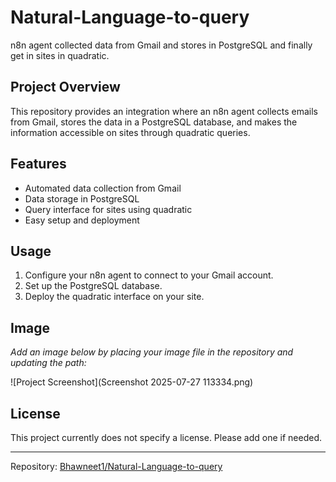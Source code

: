 # Natural-Language-to-query

n8n agent collected data from Gmail and stores in PostgreSQL and finally get in sites in quadratic.

## Project Overview

This repository provides an integration where an n8n agent collects emails from Gmail, stores the data in a PostgreSQL database, and makes the information accessible on sites through quadratic queries.

## Features

- Automated data collection from Gmail
- Data storage in PostgreSQL
- Query interface for sites using quadratic
- Easy setup and deployment

## Usage

1. Configure your n8n agent to connect to your Gmail account.
2. Set up the PostgreSQL database.
3. Deploy the quadratic interface on your site.

## Image

_Add an image below by placing your image file in the repository and updating the path:_

![Project Screenshot](Screenshot 2025-07-27 113334.png)

## License

This project currently does not specify a license. Please add one if needed.

---
Repository: [Bhawneet1/Natural-Language-to-query](https://github.com/Bhawneet1/Natural-Language-to-query)
